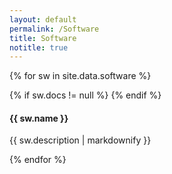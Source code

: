 ```yaml
---
layout: default
permalink: /Software
title: Software
notitle: true
---
```

{% for sw in site.data.software %}
<div class="card">
  <div class="card-header">
    <div class="pull-right">
      <a href="{{ sw.url }}"><i class="fa fa-github fa-2x"></i></a>
      {% if sw.docs != null %}
      <a href="{{ sw.docs }}"><i class="fa fa-book fa-2x"></i></a>
      {% endif %}
    </div>
    <h4>{{ sw.name }}</h4>
  </div>
  <div class="card-block">
    <p class="card-text">{{ sw.description | markdownify }}</p>
  </div>
</div>
{% endfor %}
